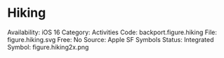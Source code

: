 # Hiking

Availability: iOS 16
Category: Activities
Code: backport.figure.hiking
File: figure.hiking.svg
Free: No
Source: Apple SF Symbols
Status: Integrated
Symbol: figure.hiking2x.png